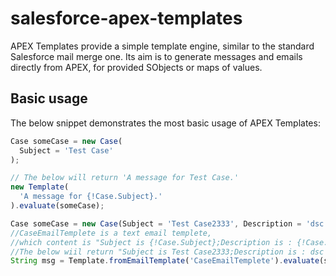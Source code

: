salesforce-apex-templates
=========================

APEX Templates provide a simple template engine, similar to the standard Salesforce mail merge one. Its aim is to generate messages and emails directly from APEX, for provided SObjects or maps of values.

Basic usage
-----------

The below snippet demonstrates the most basic usage of APEX Templates:

```javascript
Case someCase = new Case(
  Subject = 'Test Case'
);

// The below will return 'A message for Test Case.'
new Template(
  'A message for {!Case.Subject}.'
).evaluate(someCase);
```


```javascript
Case someCase = new Case(Subject = 'Test Case2333', Description = 'dsc text');
//CaseEmailTemplete is a text email templete,
//which content is "Subject is {!Case.Subject};Description is : {!Case.Description} ."
//The below wiil return "Subject is Test Case2333;Description is : dsc text ."
String msg = Template.fromEmailTemplate('CaseEmailTemplete').evaluate(someCase);
```

